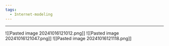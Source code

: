 ```yaml
---
tags:
  - Internet-modeling
---
```

---
![[Pasted image 20241016121012.png]]
![[Pasted image 20241016121047.png]]
![[Pasted image 20241016121118.png]]
